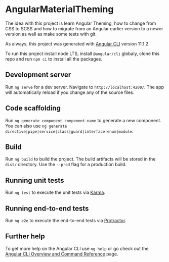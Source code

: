 # AngularMaterialTheming

The idea with this project is learn Angular Theming, how to change from CSS to SCSS and how to migrate from an Angular earlier version to a newer version as well as make some tests with git.

As always, this project was generated with [Angular CLI](https://github.com/angular/angular-cli) version 11.1.2.

To run this project install node LTS, install `@angular/cli` globaly, clone this repo and run `npm ci` to install all the packages.

## Development server

Run `ng serve` for a dev server. Navigate to `http://localhost:4200/`. The app will automatically reload if you change any of the source files.

## Code scaffolding

Run `ng generate component component-name` to generate a new component. You can also use `ng generate directive|pipe|service|class|guard|interface|enum|module`.

## Build

Run `ng build` to build the project. The build artifacts will be stored in the `dist/` directory. Use the `--prod` flag for a production build.

## Running unit tests

Run `ng test` to execute the unit tests via [Karma](https://karma-runner.github.io).

## Running end-to-end tests

Run `ng e2e` to execute the end-to-end tests via [Protractor](http://www.protractortest.org/).

## Further help

To get more help on the Angular CLI use `ng help` or go check out the [Angular CLI Overview and Command Reference](https://angular.io/cli) page.
